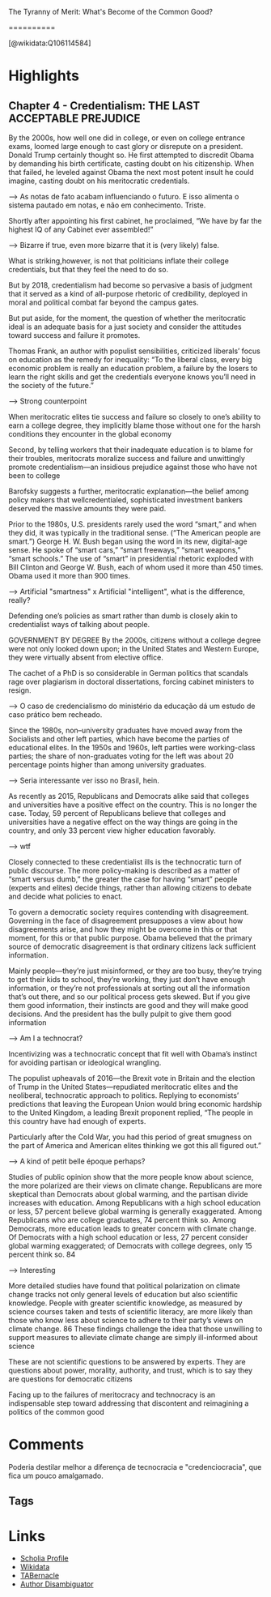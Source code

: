 
The Tyranny of Merit: What's Become of the Common Good?

==========
  
  [@wikidata:Q106114584]  
  
# Highlights

## Chapter 4 - Credentialism: THE LAST ACCEPTABLE PREJUDICE
 By the 2000s, how well one did in college, or even on
college entrance exams, loomed large enough to cast glory or disrepute on a
president. Donald Trump certainly thought so. He first attempted to
discredit Obama by demanding his birth certificate, casting doubt on his
citizenship. When that failed, he leveled against Obama the next most
potent insult he could imagine, casting doubt on his meritocratic
credentials.

--> As notas de fato acabam influenciando o futuro. E isso alimenta o sistema pautado em notas, e não em conhecimento. Triste.

Shortly after appointing his
first cabinet, he proclaimed, “We have by far the highest IQ of any Cabinet
ever assembled!” 

--> Bizarre if true, even more bizarre that it is (very likely) false.

What is striking,however, is not that politicians inflate their college credentials, but that they feel the need to do so.

But by 2018, credentialism had become so pervasive a basis of
judgment that it served as a kind of all-purpose rhetoric of credibility,
deployed in moral and political combat far beyond the campus gates.

But put aside, for the moment, the
question of whether the meritocratic ideal is an adequate basis for a just
society and consider the attitudes toward success and failure it promotes.

Thomas Frank, an author with populist sensibilities, criticized liberals’
focus on education as the remedy for inequality: “To the liberal class, every
big economic problem is really an education problem, a failure by the losers
to learn the right skills and get the credentials everyone knows you’ll need
in the society of the future.”

--> Strong counterpoint

When
meritocratic elites tie success and failure so closely to one’s ability to earn a
college degree, they implicitly blame those without one for the harsh
conditions they encounter in the global economy

Second, by telling workers that their inadequate education is to blame for
their troubles, meritocrats moralize success and failure and unwittingly
promote credentialism—an insidious prejudice against those who have not
been to college

Barofsky suggests a further,
meritocratic explanation—the belief among policy makers that wellcredentialed, sophisticated investment bankers deserved the massive
amounts they were paid.


Prior to the 1980s, U.S. presidents rarely used the word “smart,” and when
they did, it was typically in the traditional sense. (“The American people
are smart.”) George H. W. Bush began using the word in its new, digital-age
sense. He spoke of “smart cars,” “smart freeways,” “smart weapons,”
“smart schools.” The use of “smart” in presidential rhetoric exploded with
Bill Clinton and George W. Bush, each of whom used it more than 450
times. Obama used it more than 900 times.

--> Artificial "smartness" x Artificial "intelligent", what is the difference, really?

Defending one’s policies as smart rather than dumb is closely akin to
credentialist ways of talking about people. 

GOVERNMENT BY DEGREE
By the 2000s, citizens without a college degree were not only looked down
upon; in the United States and Western Europe, they were virtually absent
from elective office. 

The cachet of a PhD is so considerable in German politics that scandals rage
over plagiarism in doctoral dissertations, forcing cabinet ministers to resign.

--> O caso de credencialismo do ministério da educação dá um estudo de caso prático bem recheado.

Since the 1980s, non–university
graduates have moved away from the Socialists and other left parties, which
have become the parties of educational elites. In the 1950s and 1960s, left
parties were working-class parties; the share of non-graduates voting for the
left was about 20 percentage points higher than among university graduates.

--> Seria interessante ver isso no Brasil, hein. 

 As recently as 2015, Republicans
and Democrats alike said that colleges and universities have a positive
effect on the country. This is no longer the case. Today, 59 percent of
Republicans believe that colleges and universities have a negative effect on
the way things are going in the country, and only 33 percent view higher
education favorably.

--> wtf

Closely connected to these credentialist ills is the technocratic turn of public
discourse. The more policy-making is described as a matter of “smart
versus dumb,” the greater the case for having “smart” people (experts and
elites) decide things, rather than allowing citizens to debate and decide what
policies to enact. 

To govern a democratic society requires
contending with disagreement. Governing in the face of disagreement
presupposes a view about how disagreements arise, and how they might be
overcome in this or that moment, for this or that public purpose. Obama
believed that the primary source of democratic disagreement is that
ordinary citizens lack sufficient information.

Mainly people—they’re just misinformed, or they are too busy,
they’re trying to get their kids to school, they’re working, they just
don’t have enough information, or they’re not professionals at
sorting out all the information that’s out there, and so our political
process gets skewed. But if you give them good information, their
instincts are good and they will make good decisions. And the
president has the bully pulpit to give them good information

--> Am I a technocrat?

Incentivizing was a technocratic concept that fit well with Obama’s
instinct for avoiding partisan or ideological wrangling. 

The populist upheavals of 2016—the Brexit vote in Britain and the
election of Trump in the United States—repudiated meritocratic elites and
the neoliberal, technocratic approach to politics. Replying to economists’
predictions that leaving the European Union would bring economic
hardship to the United Kingdom, a leading Brexit proponent replied, “The
people in this country have had enough of experts.


Particularly after the Cold War, you had this period of great
smugness on the part of America and American elites thinking we got this
all figured out.”

--> A kind of petit belle époque perhaps?

Studies of public opinion show that the more people
know about science, the more polarized are their views on climate change.
Republicans are more skeptical than Democrats about global warming,
and the partisan divide increases with education. Among Republicans with
a high school education or less, 57 percent believe global warming is
generally exaggerated. Among Republicans who are college graduates, 74
percent think so. Among Democrats, more education leads to greater
concern with climate change. Of Democrats with a high school education or
less, 27 percent consider global warming exaggerated; of Democrats with
college degrees, only 15 percent think so. 84

--> Interesting

More detailed studies have found that political polarization on climate
change tracks not only general levels of education but also scientific
knowledge. People with greater scientific knowledge, as measured by
science courses taken and tests of scientific literacy, are more likely than
those who know less about science to adhere to their party’s views on
climate change. 86
These findings challenge the idea that those unwilling to support
measures to alleviate climate change are simply ill-informed about science


These are not scientific questions to be answered by experts. They are
questions about power, morality, authority, and trust, which is to say they
are questions for democratic citizens

 Facing up to the failures of meritocracy and technocracy is an
indispensable step toward addressing that discontent and reimagining a
politics of the common good


# Comments

Poderia destilar melhor a diferença de tecnocracia e "credenciocracia", que fica um pouco amalgamado. 


## Tags

# Links
  
 * [Scholia Profile](https://scholia.toolforge.org/work/Q106114584)  
 * [Wikidata](https://www.wikidata.org/wiki/Q106114584)  
 * [TABernacle](https://tabernacle.toolforge.org/?#/tab/manual/Q106114584/P921%3BP4510)  
 * [Author Disambiguator](https://author-disambiguator.toolforge.org/work_item_oauth.php?id=Q106114584&batch_id=&match=1&author_list_id=&doit=Get+author+links+for+workhttps://tabernacle.toolforge.org/?#/tab/manual/Q106114584/P921%3BP4510)  
